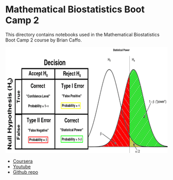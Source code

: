 # Mathematical Biostatistics Boot Camp 2
This directory contains notebooks used in the Mathematical Biostatistics Boot Camp 2 course by Brian Caffo.

<img src="https://github.com/YZouzou/statistics-with-bcaffo/raw/main/math_biostat_bootcamp2/img/hyp_test_viz.png" width="600" height="330">

* [Coursera](https://www.coursera.org/learn/biostatistics-2)
* [Youtube](https://www.youtube.com/playlist?list=PLpl-gQkQivXhwOsKPQ4fbCBYOWjvdzrSM)
* [Github repo](https://github.com/bcaffo/MathematicsBiostatisticsBootCamp2)